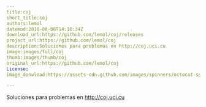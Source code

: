 ```yaml
---
title:coj
short_title:coj
authors:lemol
datemod:2016-08-08T14:18:34Z
download_url:https://github.com/lemol/coj/releases
project_url:https://github.com/lemol/coj
description:Soluciones para problemas en http://coj.uci.cu
image:images/full/coj
thumb:images/thumb/coj
original_url:https://github.com/lemol/coj
License:
image_donwload:https://assets-cdn.github.com/images/spinners/octocat-spinner-32-EAF2F5.gif

---
```

Soluciones para problemas en http://coj.uci.cu
